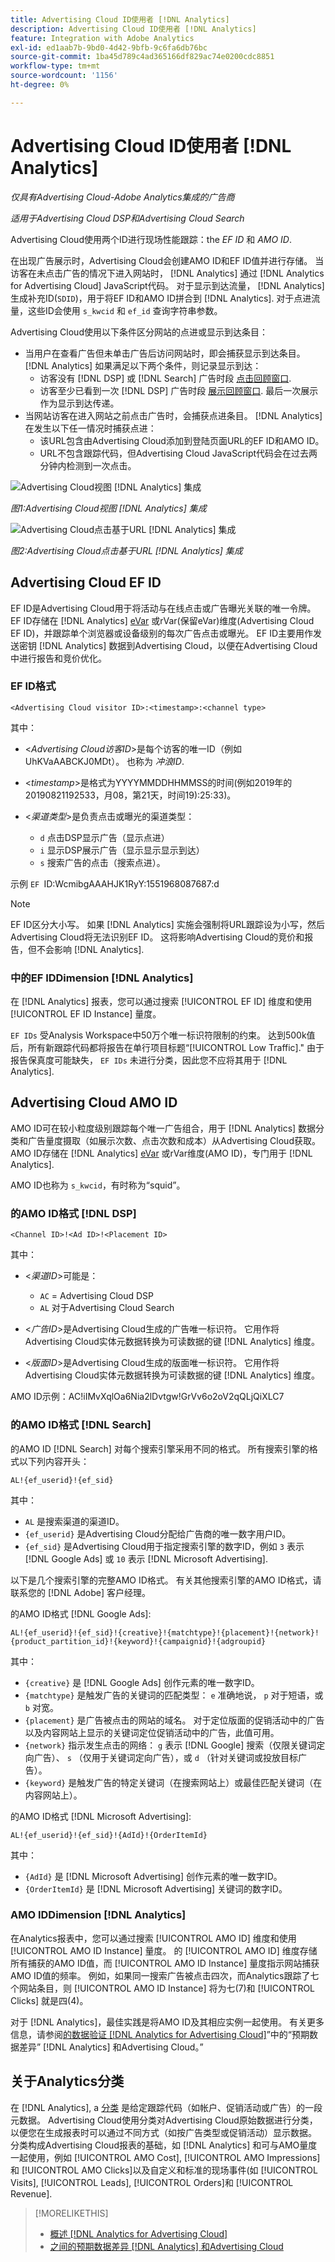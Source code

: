 ```yaml
---
title: Advertising Cloud ID使用者 [!DNL Analytics]
description: Advertising Cloud ID使用者 [!DNL Analytics]
feature: Integration with Adobe Analytics
exl-id: ed1aab7b-9bd0-4d42-9bfb-9c6fa6db76bc
source-git-commit: 1ba45d789c4ad365166df829ac74e0200cdc8851
workflow-type: tm+mt
source-wordcount: '1156'
ht-degree: 0%

---
```


# Advertising Cloud ID使用者 [!DNL Analytics]

*仅具有Advertising Cloud-Adobe Analytics集成的广告商*

*适用于Advertising Cloud DSP和Advertising Cloud Search*

Advertising Cloud使用两个ID进行现场性能跟踪：the *EF ID* 和 *AMO ID*.

在出现广告展示时，Advertising Cloud会创建AMO ID和EF ID值并进行存储。 当访客在未点击广告的情况下进入网站时， [!DNL Analytics] 通过 [!DNL Analytics for Advertising Cloud] JavaScript代码。 对于显示到达流量， [!DNL Analytics] 生成补充ID(`SDID`)，用于将EF ID和AMO ID拼合到 [!DNL Analytics]. 对于点进流量，这些ID会使用 `s_kwcid` 和 `ef_id` 查询字符串参数。

Advertising Cloud使用以下条件区分网站的点进或显示到达条目：

* 当用户在查看广告但未单击广告后访问网站时，即会捕获显示到达条目。 [!DNL Analytics] 如果满足以下两个条件，则记录显示到达：
   * 访客没有 [!DNL DSP] 或 [!DNL Search] 广告时段 [点击回顾窗口](#lookback-a4adc).
   * 访客至少已看到一次 [!DNL DSP] 广告时段 [展示回顾窗口](#lookback-a4adc). 最后一次展示作为显示到达传递。
* 当网站访客在进入网站之前点击广告时，会捕获点进条目。 [!DNL Analytics] 在发生以下任一情况时捕获点进：
   * 该URL包含由Advertising Cloud添加到登陆页面URL的EF ID和AMO ID。
   * URL不包含跟踪代码，但Advertising Cloud JavaScript代码会在过去两分钟内检测到一次点击。

![Advertising Cloud视图 [!DNL Analytics] 集成](/help/integrations/assets/a4adc-view-through-process.png)

*图1:Advertising Cloud视图 [!DNL Analytics] 集成*

![Advertising Cloud点击基于URL [!DNL Analytics] 集成](/help/integrations/assets/a4adc-click-through-process.png)

*图2:Advertising Cloud点击基于URL [!DNL Analytics] 集成*

## Advertising Cloud EF ID

EF ID是Advertising Cloud用于将活动与在线点击或广告曝光关联的唯一令牌。 EF ID存储在 [!DNL Analytics] [eVar](https://experienceleague.adobe.com/docs/analytics/components/dimensions/evar.html) 或rVar(保留eVar)维度(Advertising Cloud EF ID)，并跟踪单个浏览器或设备级别的每次广告点击或曝光。 EF ID主要用作发送密钥 [!DNL Analytics] 数据到Advertising Cloud，以便在Advertising Cloud中进行报告和竞价优化。

### EF ID格式

```<Advertising Cloud visitor ID>:<timestamp>:<channel type>```

<!-- <*Advertising Cloud visitor ID*>:<*timestamp*>:<*channel type*> -->

其中：

* &lt;*Advertising Cloud访客ID*>是每个访客的唯一ID（例如UhKVaAABCKJ0MDt）。 也称为 *冲浪ID*.

* &lt;*timestamp*>是格式为YYYYMMDDHHMMSS的时间(例如2019年的20190821192533，月08，第21天，时间19):25:33)。

* &lt;*渠道类型*>是负责点击或曝光的渠道类型：

   * `d` 点击DSP显示广告（显示点进）
   * `i` 显示DSP展示广告（显示显示显示到达）
   * `s` 搜索广告的点击（搜索点进）。

示例 `EF `ID:WcmibgAAAHJK1RyY:1551968087687:d

>[!NOTE]
>
>EF ID区分大小写。 如果 [!DNL Analytics] 实施会强制将URL跟踪设为小写，然后Advertising Cloud将无法识别EF ID。 这将影响Advertising Cloud的竞价和报告，但不会影响 [!DNL Analytics].

### 中的EF IDDimension [!DNL Analytics]

在 [!DNL Analytics] 报表，您可以通过搜索 [!UICONTROL EF ID] 维度和使用 [!UICONTROL EF ID Instance] 量度。

`EF IDs` 受Analysis Workspace中50万个唯一标识符限制的约束。 达到500k值后，所有新跟踪代码都将报告在单行项目标题“[!UICONTROL Low Traffic].&quot; 由于报告保真度可能缺失， `EF IDs` 未进行分类，因此您不应将其用于 [!DNL Analytics].

## Advertising Cloud AMO ID

AMO ID可在较小粒度级别跟踪每个唯一广告组合，用于 [!DNL Analytics] 数据分类和广告量度摄取（如展示次数、点击次数和成本）从Advertising Cloud获取。 AMO ID存储在 [!DNL Analytics] [eVar](https://experienceleague.adobe.com/docs/analytics/components/dimensions/evar.html) 或rVar维度(AMO ID)，专门用于 [!DNL Analytics].

AMO ID也称为 `s_kwcid`，有时称为“squid”。

### 的AMO ID格式 [!DNL DSP]

```<Channel ID>!<Ad ID>!<Placement ID>```

其中：

* &lt;*渠道ID*>可能是：

   * `AC` = Advertising Cloud DSP
   * `AL` 对于Advertising Cloud Search

* &lt;*广告ID*>是Advertising Cloud生成的广告唯一标识符。 它用作将Advertising Cloud实体元数据转换为可读数据的键 [!DNL Analytics] 维度。

* &lt;*版面ID*>是Advertising Cloud生成的版面唯一标识符。 它用作将Advertising Cloud实体元数据转换为可读数据的键 [!DNL Analytics] 维度。

<!-- <*Channel ID*>!<*Ad ID*>!<*Placement ID*>

where:

* <*Channel ID*> may be:

    * `AC` = Advertising Cloud DSP
    * `AL` for Advertising Cloud Search

* <*Ad ID*> is used an Advertising Cloud-generated unique identifier for an ad. It serves as a key for translating Advertising Cloud entity metadata into readable [!DNL Analytics] dimensions.

* <*Placement ID*> is an Advertising Cloud-generated unique identifier for an placement. It serves as a key for translating Advertising Cloud entity metadata into readable [!DNL Analytics] dimensions.
 -->

AMO ID示例：AC!iIMvXqlOa6Nia2lDvtgw!GrVv6o2oV2qQLjQiXLC7

### 的AMO ID格式 [!DNL Search]

的AMO ID [!DNL Search] 对每个搜索引擎采用不同的格式。 所有搜索引擎的格式以下列内容开头：

```AL!{ef_userid}!{ef_sid}```

其中：

* `AL` 是搜索渠道的渠道ID。
* `{ef_userid}` 是Advertising Cloud分配给广告商的唯一数字用户ID。
* `{ef_sid}` 是Advertising Cloud用于指定搜索引擎的数字ID，例如 `3` 表示 [!DNL Google Ads] 或 `10` 表示 [!DNL Microsoft Advertising].

以下是几个搜索引擎的完整AMO ID格式。 有关其他搜索引擎的AMO ID格式，请联系您的 [!DNL Adobe] 客户经理。

的AMO ID格式 [!DNL Google Ads]:

```AL!{ef_userid}!{ef_sid}!{creative}!{matchtype}!{placement}!{network}!{product_partition_id}!{keyword}!{campaignid}!{adgroupid}```

其中：

* `{creative}` 是 [!DNL Google Ads] 创作元素的唯一数字ID。
* `{matchtype}` 是触发广告的关键词的匹配类型： `e` 准确地说， `p` 对于短语，或 `b` 对宽。
* `{placement}` 是广告被点击的网站的域名。 对于定位版面的促销活动中的广告以及内容网站上显示的关键词定位促销活动中的广告，此值可用。
* `{network}` 指示发生点击的网络：  `g` 表示 [!DNL Google] 搜索（仅限关键词定向广告）、 `s` （仅用于关键词定向广告），或 `d` （针对关键词或投放目标广告）。
* `{keyword}` 是触发广告的特定关键词（在搜索网站上）或最佳匹配关键词（在内容网站上）。

的AMO ID格式 [!DNL Microsoft Advertising]:

```AL!{ef_userid}!{ef_sid}!{AdId}!{OrderItemId}```

其中：

* `{AdId}` 是 [!DNL Microsoft Advertising] 创作元素的唯一数字ID。
* `{OrderItemId}` 是 [!DNL Microsoft Advertising] 关键词的数字ID。

### AMO IDDimension [!DNL Analytics]

在Analytics报表中，您可以通过搜索 [!UICONTROL AMO ID] 维度和使用 [!UICONTROL AMO ID Instance] 量度。 的 [!UICONTROL AMO ID] 维度存储所有捕获的AMO ID值，而 [!UICONTROL AMO ID Instance] 量度指示网站捕获AMO ID值的频率。 例如，如果同一搜索广告被点击四次，而Analytics跟踪了七个网站条目，则 [!UICONTROL AMO ID Instance] 将为七(7)和 [!UICONTROL Clicks] 就是四(4)。

对于 [!DNL Analytics]，最佳实践是将AMO ID及其相应实例一起使用。 有关更多信息，请参阅[的数据验证 [!DNL Analytics for Advertising Cloud]](data-variances.md#data-validation)”中的“预期数据差异” [!DNL Analytics] 和Advertising Cloud。”

## 关于Analytics分类

在 [!DNL Analytics], a [分类](https://experienceleague.adobe.com/docs/analytics/components/classifications/c-classifications.html) 是给定跟踪代码（如帐户、促销活动或广告）的一段元数据。 Advertising Cloud使用分类对Advertising Cloud原始数据进行分类，以便您在生成报表时可以通过不同方式（如按广告类型或促销活动）显示数据。 分类构成Advertising Cloud报表的基础，如 [!DNL Analytics] 和可与AMO量度一起使用，例如 [!UICONTROL AMO Cost], [!UICONTROL AMO Impressions]和 [!UICONTROL AMO Clicks]以及自定义和标准的现场事件(如 [!UICONTROL Visits], [!UICONTROL Leads], [!UICONTROL Orders]和 [!UICONTROL Revenue].

>[!MORELIKETHIS]
>
>* [概述 [!DNL Analytics for Advertising Cloud]](overview.md)
>* [之间的预期数据差异 [!DNL Analytics] 和Advertising Cloud](data-variances.md)

